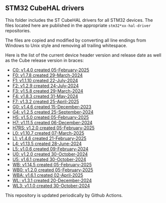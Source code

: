 ## STM32 CubeHAL drivers

This folder includes the ST CubeHAL drivers for all STM32 devices. The files
located here are published in the appropriate `stm32*xx-hal-driver` repositories.

The files are copied and modified by converting all line endings from Windows to
Unix style and removing all trailing whitespace.

Here is the list of the current device header version and release date as well
as the Cube release version in braces:

- [C0: v1.4.0 created 05-February-2025](https://github.com/STMicroelectronics/stm32c0xx-hal-driver)
- [F0: v1.7.8 created 29-March-2024](https://github.com/STMicroelectronics/stm32f0xx-hal-driver)
- [F1: v1.1.10 created 22-July-2024](https://github.com/STMicroelectronics/stm32f1xx-hal-driver)
- [F2: v1.2.9 created 24-July-2024](https://github.com/STMicroelectronics/stm32f2xx-hal-driver)
- [F3: v1.5.8 created 29-March-2024](https://github.com/STMicroelectronics/stm32f3xx-hal-driver)
- [F4: v1.8.3 created 31-May-2024](https://github.com/STMicroelectronics/stm32f4xx-hal-driver)
- [F7: v1.3.2 created 25-April-2025](https://github.com/STMicroelectronics/stm32f7xx-hal-driver)
- [G0: v1.4.6 created 15-December-2023](https://github.com/STMicroelectronics/stm32g0xx-hal-driver)
- [G4: v1.2.5 created 25-September-2024](https://github.com/STMicroelectronics/stm32g4xx-hal-driver)
- [H5: v1.5.0 created 05-February-2025](https://github.com/STMicroelectronics/stm32h5xx-hal-driver)
- [H7: v1.11.5 created 06-December-2024](https://github.com/STMicroelectronics/stm32h7xx-hal-driver)
- [H7RS: v1.2.0 created 05-February-2025](https://github.com/STMicroelectronics/stm32h7rsxx-hal-driver)
- [L0: v1.10.7 created 07-March-2025](https://github.com/STMicroelectronics/stm32l0xx-hal-driver)
- [L1: v1.4.6 created 21-February-2025](https://github.com/STMicroelectronics/stm32l1xx-hal-driver)
- [L4: v1.13.5 created 28-June-2024](https://github.com/STMicroelectronics/stm32l4xx-hal-driver)
- [L5: v1.0.6 created 09-February-2024](https://github.com/STMicroelectronics/stm32l5xx-hal-driver)
- [U0: v1.2.0 created 30-October-2024](https://github.com/STMicroelectronics/stm32u0xx-hal-driver)
- [U5: v1.6.1 created 30-October-2024](https://github.com/STMicroelectronics/stm32u5xx-hal-driver)
- [WB: v1.14.5 created 05-February-2025](https://github.com/STMicroelectronics/stm32wbxx-hal-driver)
- [WB0: v1.2.0 created 05-February-2025](https://github.com/STMicroelectronics/stm32wb0x-hal-driver)
- [WBA: v1.6.1 created 02-April-2025](https://github.com/STMicroelectronics/stm32wbaxx-hal-driver)
- [WL: v1.3.1 created 20-December-2024](https://github.com/STMicroelectronics/stm32wlxx-hal-driver)
- [WL3: v1.1.0 created 30-October-2024](https://github.com/STMicroelectronics/stm32wl3x-hal-driver)

This repository is updated periodically by Github Actions.
